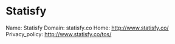
# Statisfy

Name: Statisfy
Domain: statisfy.co
Home: http://www.statisfy.co/
Privacy_policy: http://www.statisfy.co/tos/
